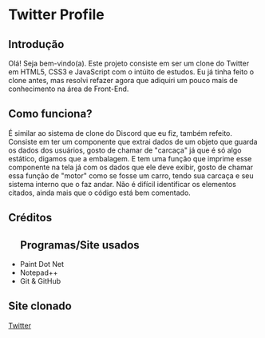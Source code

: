 <h1>Twitter Profile</h1>

<h2>Introdução</h2>

<p>Olá! Seja bem-vindo(a). Este projeto consiste em ser um clone do Twitter em HTML5, CSS3 e JavaScript com o intúito de estudos. Eu já tinha feito o clone antes, mas resolvi refazer agora que adiquiri um pouco mais de conhecimento na área de Front-End.</p>

<h2>Como funciona?</h2>

<p>É similar ao sistema de clone do Discord que eu fiz, também refeito. Consiste em ter um componente que extrai dados de um objeto que guarda os dados dos usuários, gosto de chamar de "carcaça" já que é só algo estático, digamos que a embalagem. E tem uma função que imprime esse componente na tela já com os dados que ele deve exibir, gosto de chamar essa função de "motor" como se fosse um carro, tendo sua carcaça e seu sistema interno que o faz andar. Não é difícil identificar os elementos citados, ainda mais que o código está bem comentado.</p>

<h2>Créditos</h2>
<ul><h2>Programas/Site usados</h2>
	<li>Paint Dot Net</li>
	<li>Notepad++</li>
	<li>Git & GitHub</li>
</ul>
<h2>Site clonado</h2>
<p><a href="https://twitter.com/_rozavick" rel="external" target="_blank">Twitter</a></p>